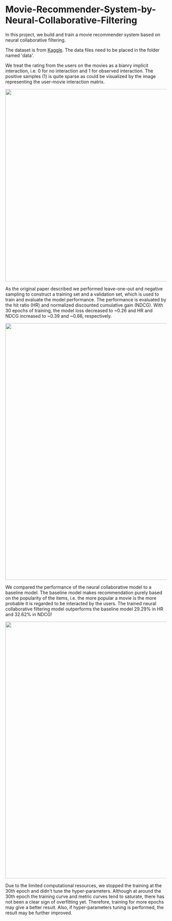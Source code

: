 # Movie-Recommender-System-by-Neural-Collaborative-Filtering
In this project, we build and train a movie recommender system based on neural collaborative filtering.

The dataset is from [Kaggle](https://www.kaggle.com/sherinclaudia/movielens). The data files need to be placed in the folder named 'data'.

We treat the rating from the users on the movies as a bianry implicit interaction, i.e. 0 for no interaction and 1 for observed interaction. The positive samples (1) is quite sparse as could be visualized by the image representing the user-movie interaction matrix.

<img src="https://github.com/JiayuX/Movie-Recommender-System-by-Neural-Collaborative-Filtering/edit/main/matrix.png" width="600"/>

As the original paper described we performed leave-one-out and negative sampling to construct a training set and a validation set, which is used to train and evaluate the model performance. The performance is evaluated by the hit ratio (HR) and normalized discounted cumulative gain (NDCG). With 30 epochs of training, the model loss decreased to ~0.26 and HR and NDCG increased to ~0.39 and ~0.66, respectively.

<img src="https://github.com/JiayuX/Movie-Recommender-System-by-Neural-Collaborative-Filtering/edit/main/history.png" width="800"/>

We compared the performance of the neural collaborative model to a baseline model. The baseline model makes recommendation purely based on the popularity of the items, i.e. the more popular a movie is the more probable it is regarded to be interacted by the users. The trained neural collaborative filtering model outperforms the baseline model 29.29% in HR and 32.62% in NDCG!

<img src="https://github.com/JiayuX/Movie-Recommender-System-by-Neural-Collaborative-Filtering/edit/main/comparison.png" width="800"/>

Due to the limited computational resources, we stopped the training at the 30th epoch and didn't tune the hyper-parameters. Although at around the 30th epoch the training curve and metric curves tend to saturate, there has not been a clear sign of overfitting yet. Therefore, training for more epochs may give a better result. Also, if hyper-parameters tuning is performed, the result may be further improved.
